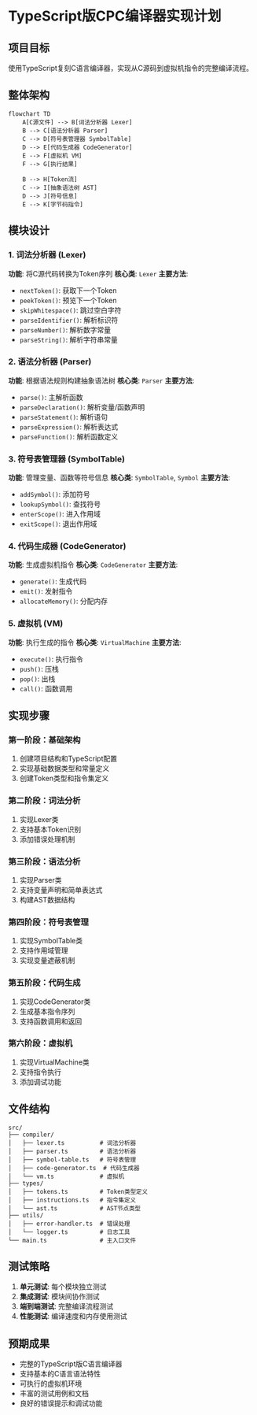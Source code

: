 # TypeScript版CPC编译器实现计划

## 项目目标
使用TypeScript复刻C语言编译器，实现从C源码到虚拟机指令的完整编译流程。

## 整体架构

```mermaid
flowchart TD
    A[C源文件] --> B[词法分析器 Lexer]
    B --> C[语法分析器 Parser]
    C --> D[符号表管理器 SymbolTable]
    D --> E[代码生成器 CodeGenerator]
    E --> F[虚拟机 VM]
    F --> G[执行结果]
    
    B --> H[Token流]
    C --> I[抽象语法树 AST]
    D --> J[符号信息]
    E --> K[字节码指令]
```

## 模块设计

### 1. 词法分析器 (Lexer)
**功能**: 将C源代码转换为Token序列
**核心类**: `Lexer`
**主要方法**:
- `nextToken()`: 获取下一个Token
- `peekToken()`: 预览下一个Token
- `skipWhitespace()`: 跳过空白字符
- `parseIdentifier()`: 解析标识符
- `parseNumber()`: 解析数字常量
- `parseString()`: 解析字符串常量

### 2. 语法分析器 (Parser)
**功能**: 根据语法规则构建抽象语法树
**核心类**: `Parser`
**主要方法**:
- `parse()`: 主解析函数
- `parseDeclaration()`: 解析变量/函数声明
- `parseStatement()`: 解析语句
- `parseExpression()`: 解析表达式
- `parseFunction()`: 解析函数定义

### 3. 符号表管理器 (SymbolTable)
**功能**: 管理变量、函数等符号信息
**核心类**: `SymbolTable`, `Symbol`
**主要方法**:
- `addSymbol()`: 添加符号
- `lookupSymbol()`: 查找符号
- `enterScope()`: 进入作用域
- `exitScope()`: 退出作用域

### 4. 代码生成器 (CodeGenerator)
**功能**: 生成虚拟机指令
**核心类**: `CodeGenerator`
**主要方法**:
- `generate()`: 生成代码
- `emit()`: 发射指令
- `allocateMemory()`: 分配内存

### 5. 虚拟机 (VM)
**功能**: 执行生成的指令
**核心类**: `VirtualMachine`
**主要方法**:
- `execute()`: 执行指令
- `push()`: 压栈
- `pop()`: 出栈
- `call()`: 函数调用

## 实现步骤

### 第一阶段：基础架构
1. 创建项目结构和TypeScript配置
2. 实现基础数据类型和常量定义
3. 创建Token类型和指令集定义

### 第二阶段：词法分析
1. 实现Lexer类
2. 支持基本Token识别
3. 添加错误处理机制

### 第三阶段：语法分析
1. 实现Parser类
2. 支持变量声明和简单表达式
3. 构建AST数据结构

### 第四阶段：符号表管理
1. 实现SymbolTable类
2. 支持作用域管理
3. 实现变量遮蔽机制

### 第五阶段：代码生成
1. 实现CodeGenerator类
2. 生成基本指令序列
3. 支持函数调用和返回

### 第六阶段：虚拟机
1. 实现VirtualMachine类
2. 支持指令执行
3. 添加调试功能

## 文件结构

```
src/
├── compiler/
│   ├── lexer.ts          # 词法分析器
│   ├── parser.ts         # 语法分析器
│   ├── symbol-table.ts   # 符号表管理
│   ├── code-generator.ts  # 代码生成器
│   └── vm.ts             # 虚拟机
├── types/
│   ├── tokens.ts         # Token类型定义
│   ├── instructions.ts   # 指令集定义
│   └── ast.ts            # AST节点类型
├── utils/
│   ├── error-handler.ts  # 错误处理
│   └── logger.ts         # 日志工具
└── main.ts               # 主入口文件
```

## 测试策略

1. **单元测试**: 每个模块独立测试
2. **集成测试**: 模块间协作测试
3. **端到端测试**: 完整编译流程测试
4. **性能测试**: 编译速度和内存使用测试

## 预期成果

- 完整的TypeScript版C语言编译器
- 支持基本的C语言语法特性
- 可执行的虚拟机环境
- 丰富的测试用例和文档
- 良好的错误提示和调试功能